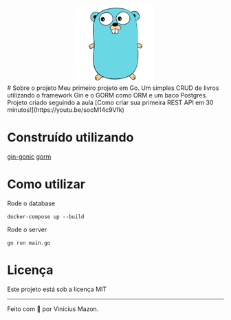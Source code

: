 
<div align="center">
  <img  height="180em" src="https://raw.githubusercontent.com/devicons/devicon/master/icons/go/go-original.svg" >
</div>
# Sobre o projeto
Meu primeiro projeto em Go.
Um simples CRUD de livros utilizando o framework Gin e o GORM como ORM e um baco Postgres.
<br />
Projeto criado seguindo a aula [Como criar sua primeira REST API em 30 minutos!](https://youtu.be/socM14c9Vfk)

# Construído utilizando
[gin-gonic](https://github.com/gin-gonic/gin)
[gorm](https://gorm.io/index.html)

# Como utilizar
Rode o database
```
docker-compose up --build
```
Rode o server
```
go run main.go
```

# Licença
Este projeto está sob a licença MIT

---
Feito com 🖤 por Vinicius Mazon.
